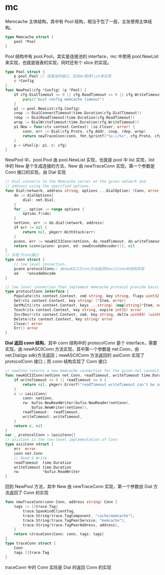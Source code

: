 # mc

Memcache 主体结构，其中有 Pool 结构，相当于包了一层，主张使用主体结构。

```go
type Memcache struct {
	pool *Pool
}
```

Pool 结构中有 pool.Pool，其实是连接池的 interface，mc 中使用 pool.NewList 来实现，也就是链表的实现，同时还有个 slice 的实现。

```go
type Pool struct {
	p pool.Pool // 连接池的接口，实际mc使用list来实现
	c *Config
}
func NewPool(cfg *Config) (p *Pool) {
	if cfg.DialTimeout <= 0 || cfg.ReadTimeout <= 0 || cfg.WriteTimeout <= 0 {
		panic("must config memcache timeout")
	}
	p1 := pool.NewList(cfg.Config)
	cnop := DialConnectTimeout(time.Duration(cfg.DialTimeout))
	rdop := DialReadTimeout(time.Duration(cfg.ReadTimeout))
	wrop := DialWriteTimeout(time.Duration(cfg.WriteTimeout))
	p1.New = func(ctx context.Context) (io.Closer, error) {
		conn, err := Dial(cfg.Proto, cfg.Addr, cnop, rdop, wrop)
		return newTraceConn(conn, fmt.Sprintf("%s://%s", cfg.Proto, cfg.Addr)), err
	}
	p = &Pool{p: p1, c: cfg}
}
```

NewPool 中，pool.Pool 由 pool.NewList 实现，也就是 pool 中 list 实现，list 中的 New 是个生成连接的方法，New 由 newTraceConn 实现，第一个参数是 Conn 接口的实现，由 Dial 实现

```go
// Dial connects to the Memcache server at the given network and
// address using the specified options.
func Dial(network, address string, options ...DialOption) (Conn, error) {
	do := dialOptions{
		dial: net.Dial,
	}
	for _, option := range options {
		option.f(&do)
	}
	netConn, err := do.dial(network, address)
	if err != nil {
		return nil, pkgerr.WithStack(err)
	}
	pconn, err := newASCIIConn(netConn, do.readTimeout, do.writeTimeout)
	return &conn{pconn: pconn, ed: newEncodeDecoder()}, nil
}
// 实现了Conn接口
type conn struct {
	// low level connection.
	pconn protocolConn// 由newASCIIConn方法返回的asiiConn的结构实现
	ed    *encodeDecode
}

// low level connection that implement memcache protocol provide basic operation.
type protocolConn interface {
	Populate(ctx context.Context, cmd string, key string, flags uint32, expiration int32, cas uint64, data []byte) error
	Get(ctx context.Context, key string) (*Item, error)
	GetMulti(ctx context.Context, keys ...string) (map[string]*Item, error)
	Touch(ctx context.Context, key string, expire int32) error
	IncrDecr(ctx context.Context, cmd, key string, delta uint64) (uint64, error)
	Delete(ctx context.Context, key string) error
	Close() error
	Err() error
}
```

**Dial 返回 conn 结构**，其中 conn 结构中的 protocolConn 是个 interface，需要实现，由 newASCIIConn 方法实现，其中第一个参数是 net.Conn，由 net.Dial(go sdk)方法返回；newASCIIConn 方法返回的 asiiConn 实现了 protocolConn 接口；而 conn 结构实现了 Conn 接口

```go
// newConn returns a new memcache connection for the given net connection.
func newASCIIConn(netConn net.Conn, readTimeout, writeTimeout time.Duration) (protocolConn, error) {
	if writeTimeout <= 0 || readTimeout <= 0 {
		return nil, pkgerr.Errorf("readTimeout writeTimeout can't be zero")
	}
	c := &asiiConn{
		conn: netConn,
		rw: bufio.NewReadWriter(bufio.NewReader(netConn),
			bufio.NewWriter(netConn)),
		readTimeout:  readTimeout,
		writeTimeout: writeTimeout,
	}
	return c, nil
}
var _ protocolConn = &asiiConn{}
// asiiConn is the low-level implementation of Conn
type asiiConn struct {
	err  error
	conn net.Conn
	// Read & Write
	readTimeout  time.Duration
	writeTimeout time.Duration
	rw           *bufio.ReadWriter
}
```

回到 NewPool 方法，其中 New 由 newTraceConn 实现，第一个参数由 Dial 方法返回了 Conn 的实现

```go
func newTraceConn(conn Conn, address string) Conn {
	tags := []trace.Tag{
		trace.SpanKindClientTag,
		trace.String(trace.TagComponent, "cache/memcache"),
		trace.String(trace.TagPeerService, "memcache"),
		trace.String(trace.TagPeerAddress, address),
	}
	return &traceConn{Conn: conn, tags: tags}
}
type traceConn struct {
	Conn
	tags []trace.Tag
}
```

traceConn 中的 Conn 实际是 Dial 的返回 Conn 的实现
